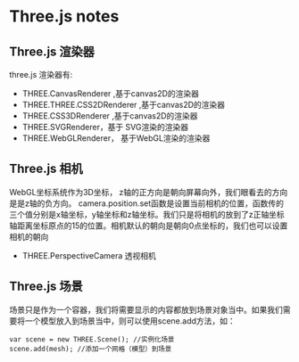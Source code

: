 # Three.js notes  



## Three.js 渲染器


three.js 渲染器有:

- THREE.CanvasRenderer ,基于canvas2D的渲染器
- THREE.THREE.CSS2DRenderer ,基于canvas2D的渲染器
- THREE.CSS3DRenderer ,基于canvas2D的渲染器
- THREE.SVGRenderer，基于 SVG渲染的渲染器
- THREE.WebGLRenderer， 基于WebGL渲染的渲染器


## Three.js 相机

WebGL坐标系统作为3D坐标， z轴的正方向是朝向屏幕向外，我们眼看去的方向是是z轴的负方向。
camera.position.set函数是设置当前相机的位置，函数传的三个值分别是x轴坐标，y轴坐标和z轴坐标。我们只是将相机的放到了z正轴坐标轴距离坐标原点的15的位置。相机默认的朝向是朝向0点坐标的，我们也可以设置相机的朝向
 

- THREE.PerspectiveCamera 透视相机



## Three.js 场景

场景只是作为一个容器，我们将需要显示的内容都放到场景对象当中。如果我们需要将一个模型放入到场景当中，则可以使用scene.add方法，如：


```
var scene = new THREE.Scene(); //实例化场景
scene.add(mesh); //添加一个网格（模型）到场景
```


